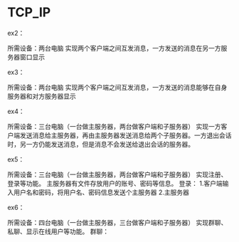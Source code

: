 # TCP_IP


ex2：

所需设备：两台电脑
实现两个客户端之间互发消息，一方发送的消息在另一方服务器窗口显示

ex3：

所需设备：两台电脑
实现两个客户端之间互发消息，一方发送的消息能够在自身服务器和对方服务器显示

ex4：

所需设备：三台电脑（一台做主服务器，两台做客户端和子服务器）
实现一方客户端发送消息给主服务器，再由主服务器发送消息给两个子服务器。一方退出会话时，另一方仍能发送消息，但是消息不会发送给退出会话的服务器。

ex5：

所需设备：三台电脑（一台做主服务器，两台做客户端和子服务器）
实现注册、登录等功能。
主服务器有文件存放用户的账号、密码等信息。
登录：
1.客户端输入用户名和密码，将用户名、密码信息发送个主服务器
2.主服务器

ex6：

所需设备：四台电脑（一台做主服务器，三台做客户端和子服务器）
实现群聊、私聊、显示在线用户等功能。
群聊：

